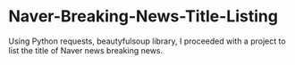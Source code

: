 # Naver-Breaking-News-Title-Listing
Using Python requests, beautyfulsoup library, I proceeded with a project to list the title of Naver news breaking news.
